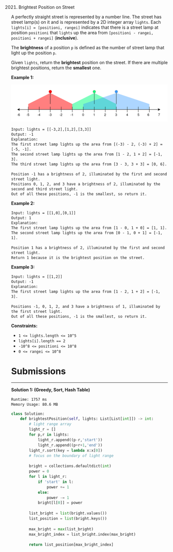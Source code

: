 2021. Brightest Position on Street

A perfectly straight street is represented by a number line. The street has street lamp(s) on it and is represented by a 2D integer array `lights`. Each `lights[i] = [positioni, rangei]` indicates that there is a street lamp at position `positioni` that `lights` up the area from `[positioni - rangei, positioni + rangei]` (**inclusive**).

The **brightness** of a position `p` is defined as the number of street lamp that light up the position `p`.

Given `lights`, return the **brightest** position on the street. If there are multiple brightest positions, return the **smallest** one.

 

**Example 1:**

![2021_image-20210928155140-1.png](img/2021_image-20210928155140-1.png)
```
Input: lights = [[-3,2],[1,2],[3,3]]
Output: -1
Explanation:
The first street lamp lights up the area from [(-3) - 2, (-3) + 2] = [-5, -1].
The second street lamp lights up the area from [1 - 2, 1 + 2] = [-1, 3].
The third street lamp lights up the area from [3 - 3, 3 + 3] = [0, 6].

Position -1 has a brightness of 2, illuminated by the first and second street light.
Positions 0, 1, 2, and 3 have a brightness of 2, illuminated by the second and third street light.
Out of all these positions, -1 is the smallest, so return it.
```

**Example 2:**
```
Input: lights = [[1,0],[0,1]]
Output: 1
Explanation:
The first street lamp lights up the area from [1 - 0, 1 + 0] = [1, 1].
The second street lamp lights up the area from [0 - 1, 0 + 1] = [-1, 1].

Position 1 has a brightness of 2, illuminated by the first and second street light.
Return 1 because it is the brightest position on the street.
```

**Example 3:**
```
Input: lights = [[1,2]]
Output: -1
Explanation:
The first street lamp lights up the area from [1 - 2, 1 + 2] = [-1, 3].

Positions -1, 0, 1, 2, and 3 have a brightness of 1, illuminated by the first street light.
Out of all these positions, -1 is the smallest, so return it.
```

**Constraints:**

* `1 <= lights.length <= 10^5`
* `lights[i].length == 2`
* `-10^8 <= positioni <= 10^8`
* `0 <= rangei <= 10^8`

# Submissions
---
**Solution 1: (Greedy, Sort, Hash Table)**
```
Runtime: 1757 ms
Memory Usage: 80.6 MB
```
```python
class Solution:
    def brightestPosition(self, lights: List[List[int]]) -> int:
        # light range array
        light_r = []
        for p,r in lights:
            light_r.append((p-r,'start'))
            light_r.append((p+r+1,'end'))
        light_r.sort(key = lambda x:x[0])
        # focus on the boundary of light range 
		
        bright = collections.defaultdict(int)
        power = 0
        for l in light_r:
            if 'start' in l:
                power += 1
            else:
                power -= 1
            bright[l[0]] = power
                
        list_bright = list(bright.values())
        list_position = list(bright.keys())
        
        max_bright = max(list_bright)
        max_bright_index = list_bright.index(max_bright)
        
        return list_position[max_bright_index]
```
